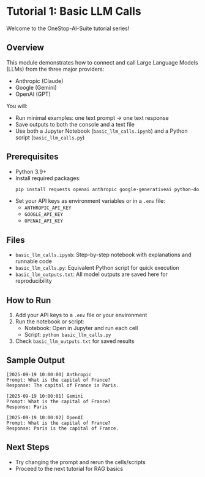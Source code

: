 # Tutorial 1: Basic LLM Calls

Welcome to the OneStop-AI-Suite tutorial series!

## Overview
This module demonstrates how to connect and call Large Language Models (LLMs) from the three major providers:
- Anthropic (Claude)
- Google (Gemini)
- OpenAI (GPT)

You will:
- Run minimal examples: one text prompt → one text response
- Save outputs to both the console and a text file
- Use both a Jupyter Notebook (`basic_llm_calls.ipynb`) and a Python script (`basic_llm_calls.py`)

## Prerequisites
- Python 3.9+
- Install required packages:
  ```sh
  pip install requests openai anthropic google-generativeai python-dotenv
  ```
- Set your API keys as environment variables or in a `.env` file:
  - `ANTHROPIC_API_KEY`
  - `GOOGLE_API_KEY`
  - `OPENAI_API_KEY`

## Files
- `basic_llm_calls.ipynb`: Step-by-step notebook with explanations and runnable code
- `basic_llm_calls.py`: Equivalent Python script for quick execution
- `basic_llm_outputs.txt`: All model outputs are saved here for reproducibility

## How to Run
1. Add your API keys to a `.env` file or your environment
2. Run the notebook or script:
   - Notebook: Open in Jupyter and run each cell
   - Script: `python basic_llm_calls.py`
3. Check `basic_llm_outputs.txt` for saved results

## Sample Output
```
[2025-09-19 10:00:00] Anthropic
Prompt: What is the capital of France?
Response: The capital of France is Paris.

[2025-09-19 10:00:01] Gemini
Prompt: What is the capital of France?
Response: Paris

[2025-09-19 10:00:02] OpenAI
Prompt: What is the capital of France?
Response: Paris is the capital of France.
```

## Next Steps
- Try changing the prompt and rerun the cells/scripts
- Proceed to the next tutorial for RAG basics

